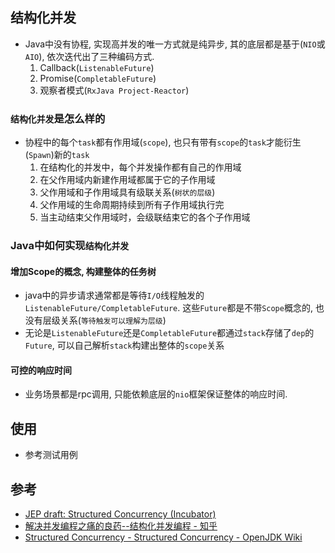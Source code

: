 ## 结构化并发
- Java中没有协程, 实现高并发的唯一方式就是纯异步, 其的底层都是基于(`NIO`或`AIO`), 依次迭代出了三种编码方式.
    1. Callback(`ListenableFuture`)
    2. Promise(`CompletableFuture`)
    3. 观察者模式(`RxJava Project-Reactor`)

### `结构化并发`是怎么样的
- 协程中的每个`task`都有作用域(`scope`), 也只有带有`scope`的`task`才能衍生(`Spawn`)新的`task`
    1. 在结构化的并发中，每个并发操作都有自己的作用域
    2. 在父作用域内新建作用域都属于它的子作用域
    3. 父作用域和子作用域具有级联关系(`树状的层级`)
    4. 父作用域的生命周期持续到所有子作用域执行完
    5. 当主动结束父作用域时，会级联结束它的各个子作用域


### Java中如何实现`结构化并发`
#### 增加Scope的概念, 构建整体的任务树
- java中的异步请求通常都是等待`I/O`线程触发的`ListenableFuture/CompletableFuture`. 这些`Future`都是不带`Scope`概念的, 也没有层级关系(`等待触发可以理解为层级`)
- 无论是`ListenableFuture`还是`CompletableFuture`都通过`stack`存储了`dep`的`Future`, 可以自己解析`stack`构建出整体的`scope`关系

#### 可控的响应时间
- 业务场景都是rpc调用, 只能依赖底层的`nio`框架保证整体的响应时间.


## 使用
- 参考测试用例

## 参考
- [JEP draft: Structured Concurrency (Incubator)](https://openjdk.java.net/jeps/8277129)
- [解决并发编程之痛的良药--结构化并发编程 - 知乎](https://zhuanlan.zhihu.com/p/108759542)
- [Structured Concurrency - Structured Concurrency - OpenJDK Wiki](https://wiki.openjdk.java.net/display/loom/Structured+Concurrency)